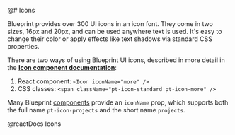 @# Icons

Blueprint provides over 300 UI icons in an icon font. They come in two sizes, 16px and 20px, and can
be used anywhere text is used. It's easy to change their color or apply effects like text shadows
via standard CSS properties.

There are two ways of using Blueprint UI icons, described in more detail in the
[**Icon component documentation**](#core/components/icon):
1. React component: `<Icon iconName="more" />`
2. CSS classes: `<span className="pt-icon-standard pt-icon-more" />`

Many Blueprint [components](#core/components) provide an `iconName` prop, which supports both the
full name `pt-icon-projects` and the short name `projects`.

@reactDocs Icons
